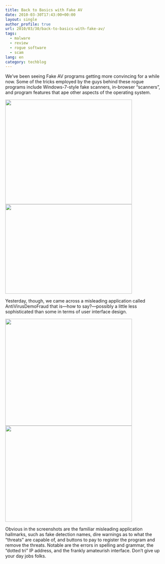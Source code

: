 ```yaml
---
title: Back to Basics with Fake AV
date: 2010-03-30T17:43:00+00:00
layout: single
author_profile: true
url: 2010/03/30/back-to-basics-with-fake-av/
tags:
  - malware
  - review
  - rogue software
  - scam
lang: en
category: techblog
---
```

We’ve been seeing Fake AV programs getting more convincing for a while now. Some of the tricks employed by the guys behind these rogue programs include Windows-7-style fake scanners, in-browser “scanners”, and program features that ape other aspects of the operating system.

<div>
  <a href="http://2.bp.blogspot.com/_vaUVXcmC3OI/S7Iwt5Q_LuI/AAAAAAAABaQ/dnVaYwjAdNI/s1600-h/image1_1.jpeg" imageanchor="1"><img border="0" height="330" src="http://2.bp.blogspot.com/_vaUVXcmC3OI/S7Iwt5Q_LuI/AAAAAAAABaQ/dnVaYwjAdNI/s400/image1_1.jpeg" width="400" /></a>
</div>



<div>
  <a href="http://3.bp.blogspot.com/_vaUVXcmC3OI/S7IwvvuzZlI/AAAAAAAABaU/_bkIc7hnTCw/s1600-h/image2_1.jpeg" imageanchor="1"><img border="0" height="282" src="http://3.bp.blogspot.com/_vaUVXcmC3OI/S7IwvvuzZlI/AAAAAAAABaU/_bkIc7hnTCw/s400/image2_1.jpeg" width="400" /></a>
</div>

Yesterday, though, we came across a misleading application called AntiVirusDemoFraud that is—how to say?—possibly a little less sophisticated than some in terms of user interface design.

<div>
  <a href="http://2.bp.blogspot.com/_vaUVXcmC3OI/S7Iw_KuWdbI/AAAAAAAABaY/EsBJhl4IGn0/s1600-h/image3_0.jpeg" imageanchor="1"><img border="0" height="337" src="http://2.bp.blogspot.com/_vaUVXcmC3OI/S7Iw_KuWdbI/AAAAAAAABaY/EsBJhl4IGn0/s400/image3_0.jpeg" width="400" /></a>
</div>



<div>
  <a href="http://4.bp.blogspot.com/_vaUVXcmC3OI/S7IxAnDU0tI/AAAAAAAABac/s0j_OuG_9iM/s1600-h/image4.jpeg" imageanchor="1"><img border="0" height="303" src="http://4.bp.blogspot.com/_vaUVXcmC3OI/S7IxAnDU0tI/AAAAAAAABac/s0j_OuG_9iM/s400/image4.jpeg" width="400" /></a>
</div>

Obvious in the screenshots are the familiar misleading application hallmarks, such as fake detection names, dire warnings as to what the “threats” are capable of, and buttons to pay to register the program and remove the threats. Notable are the errors in spelling and grammar, the “dotted tri” IP address, and the frankly amateurish interface. Don’t give up your day jobs folks.